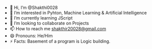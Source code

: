 - 👋 Hi, I’m @Shakthi0028
- 👀 I’m interested in Pyhton, Machine Learning & Artificial Intelligence 
- 🌱 I’m currently learning JScript
- 💞️ I’m looking to collaborate on Projects
- 📫 How to reach me shakthir20028@gmail.com
- 😄 Pronouns: He/Him
- ⚡ Facts: Basement of a program is Logic building.

<!---
Shakthi0028/Shakthi0028 is a ✨ special ✨ repository because its `README.md` (this file) appears on your GitHub profile.
You can click the Preview link to take a look at your changes.
--->
